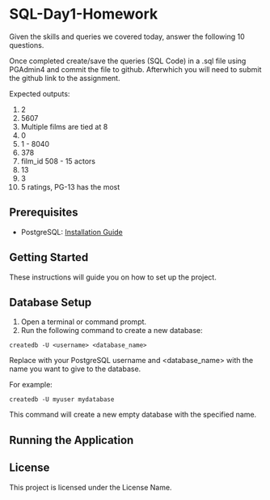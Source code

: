 # SQL-Day1-Homework

Given the skills and queries we covered today, answer the following 10 questions.

Once completed create/save the queries (SQL Code) in a .sql file using PGAdmin4 and commit the file to github. Afterwhich you will need to submit the github link to the assignment.

Expected outputs:
1. 2
2. 5607
3. Multiple films are tied at 8
4. 0
5. 1 - 8040
6. 378
7. film_id 508 - 15 actors
8. 13
9. 3
10. 5 ratings, PG-13 has the most

## Prerequisites

- PostgreSQL: [Installation Guide](https://www.postgresql.org/docs/current/tutorial-install.html)

## Getting Started

These instructions will guide you on how to set up the project.

## Database Setup

1. Open a terminal or command prompt.
2. Run the following command to create a new database:

```
createdb -U <username> <database_name>
```
Replace <username> with your PostgreSQL username and <database_name> with the name you want to give to the database.

For example:

```
createdb -U myuser mydatabase
```

This command will create a new empty database with the specified name.

## Running the Application

## License
This project is licensed under the License Name.
